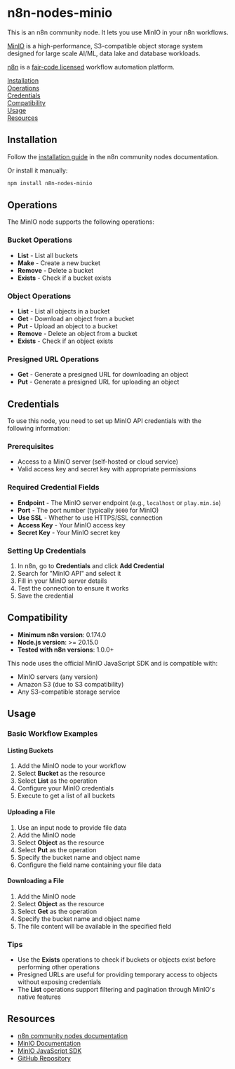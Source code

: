 # n8n-nodes-minio

This is an n8n community node. It lets you use MinIO in your n8n workflows.

[MinIO](https://github.com/minio/minio) is a high-performance, S3-compatible object storage system designed for large scale AI/ML, data lake and database workloads.

[n8n](https://n8n.io/) is a [fair-code licensed](https://docs.n8n.io/reference/license/) workflow automation platform.

[Installation](#installation)  
[Operations](#operations)  
[Credentials](#credentials)  
[Compatibility](#compatibility)  
[Usage](#usage)  
[Resources](#resources)  

## Installation

Follow the [installation guide](https://docs.n8n.io/integrations/community-nodes/installation/) in the n8n community nodes documentation.

Or install it manually:

```bash
npm install n8n-nodes-minio
```

## Operations

The MinIO node supports the following operations:

### Bucket Operations
- **List** - List all buckets
- **Make** - Create a new bucket
- **Remove** - Delete a bucket
- **Exists** - Check if a bucket exists

### Object Operations
- **List** - List all objects in a bucket
- **Get** - Download an object from a bucket
- **Put** - Upload an object to a bucket
- **Remove** - Delete an object from a bucket
- **Exists** - Check if an object exists

### Presigned URL Operations
- **Get** - Generate a presigned URL for downloading an object
- **Put** - Generate a presigned URL for uploading an object

## Credentials

To use this node, you need to set up MinIO API credentials with the following information:

### Prerequisites
- Access to a MinIO server (self-hosted or cloud service)
- Valid access key and secret key with appropriate permissions

### Required Credential Fields
- **Endpoint** - The MinIO server endpoint (e.g., `localhost` or `play.min.io`)
- **Port** - The port number (typically `9000` for MinIO)
- **Use SSL** - Whether to use HTTPS/SSL connection
- **Access Key** - Your MinIO access key
- **Secret Key** - Your MinIO secret key

### Setting Up Credentials
1. In n8n, go to **Credentials** and click **Add Credential**
2. Search for "MinIO API" and select it
3. Fill in your MinIO server details
4. Test the connection to ensure it works
5. Save the credential

## Compatibility

- **Minimum n8n version**: 0.174.0
- **Node.js version**: >= 20.15.0
- **Tested with n8n versions**: 1.0.0+

This node uses the official MinIO JavaScript SDK and is compatible with:
- MinIO servers (any version)
- Amazon S3 (due to S3 compatibility)
- Any S3-compatible storage service

## Usage

### Basic Workflow Examples

#### Listing Buckets
1. Add the MinIO node to your workflow
2. Select **Bucket** as the resource
3. Select **List** as the operation
4. Configure your MinIO credentials
5. Execute to get a list of all buckets

#### Uploading a File
1. Use an input node to provide file data
2. Add the MinIO node
3. Select **Object** as the resource
4. Select **Put** as the operation
5. Specify the bucket name and object name
6. Configure the field name containing your file data

#### Downloading a File
1. Add the MinIO node
2. Select **Object** as the resource
3. Select **Get** as the operation
4. Specify the bucket name and object name
5. The file content will be available in the specified field

### Tips
- Use the **Exists** operations to check if buckets or objects exist before performing other operations
- Presigned URLs are useful for providing temporary access to objects without exposing credentials
- The **List** operations support filtering and pagination through MinIO's native features

## Resources

* [n8n community nodes documentation](https://docs.n8n.io/integrations/#community-nodes)
* [MinIO Documentation](https://min.io/docs/)
* [MinIO JavaScript SDK](https://github.com/minio/minio-js/blob/master/docs/API.md)
* [GitHub Repository](https://github.com/winth03/n8n-nodes-minio)
